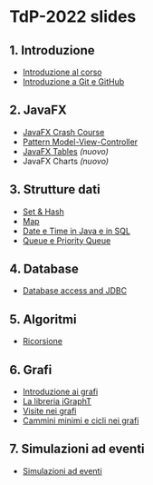 # TdP-2022 slides

## 1. Introduzione

* [Introduzione al corso](01-01-introduzione_2022.pdf)
* [Introduzione a Git e GitHub](01-02-Git-quickintro.pdf)

## 2. JavaFX

* [JavaFX Crash Course](02-01-javafx-crashcourse.pdf)
* [Pattern Model-View-Controller](02-02-javafx-mvc-pattern.pdf)
* [JavaFX Tables](02-03-javafx-tables.pdf)  _(nuovo)_
* JavaFX Charts _(nuovo)_


## 3. Strutture dati

* [Set & Hash](03-03-Sets&Hash.pdf)
* [Map](03-04-Map.pdf)
* [Date e Time in Java e in SQL](03-05-JavaDatesTimes.pdf)
* [Queue e Priority Queue](03-06-Queue.pdf)

## 4. Database

* [Database access and JDBC](04-01-jdbc-dao.pdf)

## 5. Algoritmi

* [Ricorsione](05-01-recursion.pdf)

## 6. Grafi

* [Introduzione ai grafi](06-01-intro-graphs.pdf)
* [La libreria jGraphT](06-02-jGraphT-library.pdf)
* [Visite nei grafi](06-03-graphs-visits.pdf)
* [Cammini minimi e cicli nei grafi](06-04-graphs-shortestpaths-cycles.pdf)

## 7. Simulazioni ad eventi

* [Simulazioni ad eventi](07-01-simulation.pdf)
